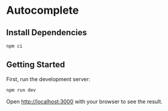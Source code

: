 # Autocomplete

## Install Dependencies

```bash
npm ci
```

## Getting Started

First, run the development server:

```bash
npm run dev
```

Open [http://localhost:3000](http://localhost:3000) with your browser to see the result.